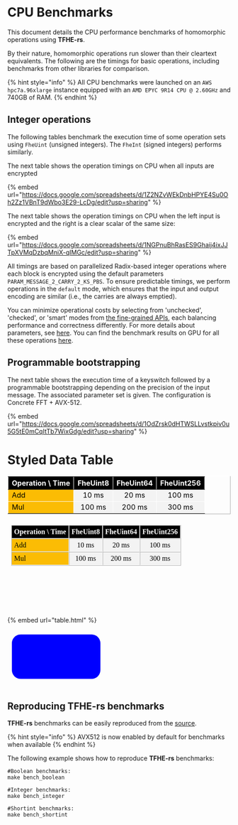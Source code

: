 # CPU Benchmarks

This document details the CPU performance benchmarks of homomorphic operations using **TFHE-rs**.

By their nature, homomorphic operations run slower than their cleartext equivalents. The following are the timings for basic operations, including benchmarks from other libraries for comparison.

{% hint style="info" %}
All CPU benchmarks were launched on an `AWS hpc7a.96xlarge` instance equipped with an `AMD EPYC 9R14 CPU @ 2.60GHz` and 740GB of RAM.
{% endhint %}

## Integer operations

The following tables benchmark the execution time of some operation sets using `FheUint` (unsigned integers). The `FheInt` (signed integers) performs similarly.

The next table shows the operation timings on CPU when all inputs are encrypted

{% embed url="https://docs.google.com/spreadsheets/d/1Z2NZvWEkDnbHPYE4Su0Oh2Zz1VBnT9dWbo3E29-LcDg/edit?usp=sharing" %}

The next table shows the operation timings on CPU when the left input is encrypted and the right is a clear scalar of the same size:

{% embed url="https://docs.google.com/spreadsheets/d/1NGPnuBhRasES9Ghaij4ixJJTpXVMqDzbqMniX-qIMGc/edit?usp=sharing" %}

All timings are based on parallelized Radix-based integer operations where each block is encrypted using the default parameters `PARAM_MESSAGE_2_CARRY_2_KS_PBS`. To ensure predictable timings, we perform operations in the `default` mode, which ensures that the input and output encoding are similar (i.e., the carries are always emptied).

You can minimize operational costs by selecting from 'unchecked', 'checked', or 'smart' modes from [the fine-grained APIs](../../references/fine-grained-apis/quick\_start.md), each balancing performance and correctness differently. For more details about parameters, see [here](../../references/fine-grained-apis/shortint/parameters.md). You can find the benchmark results on GPU for all these operations [here](../../guides/run\_on\_gpu.md#benchmarks).

## Programmable bootstrapping

The next table shows the execution time of a keyswitch followed by a programmable bootstrapping depending on the precision of the input message. The associated parameter set is given. The configuration is Concrete FFT + AVX-512.

{% embed url="https://docs.google.com/spreadsheets/d/1OdZrsk0dHTWSLLvstkpiv0u5G5tE0mCqItTb7WixGdg/edit?usp=sharing" %}

# Styled Data Table

<table border="1" cellspacing="0" cellpadding="5" style="border-color: white;">
    <thead>
        <tr style="background-color: black; color: white;">
            <th>Operation \ Time</th>
            <th>FheUint8</th>
            <th>FheUint64</th>
            <th>FheUint256</th>
        </tr>
    </thead>
    <tbody>
        <tr>
            <td style="background-color: #fbbc04; color: black; border-color: white;">Add</td>
            <td style="background-color: #f3f3f3; color: black; text-align: center; border-color: white;">10 ms</td>
            <td style="background-color: #f3f3f3; color: black; text-align: center; border-color: white;">20 ms</td>
            <td style="background-color: #f3f3f3; color: black; text-align: center; border-color: white;">100 ms</td>
        </tr>
        <tr>
            <td style="background-color: #fbbc04; color: black; border-color: white;">Mul</td>
            <td style="background-color: #f3f3f3; color: black; text-align: center; border-color: white;">100 ms</td>
            <td style="background-color: #f3f3f3; color: black; text-align: center; border-color: white;">200 ms</td>
            <td style="background-color: #f3f3f3; color: black; text-align: center; border-color: white;">300 ms</td>
        </tr>
    </tbody>
</table>

<iframe srcdoc='<table border="1" cellspacing="0" cellpadding="5" style="border-color: white;">
    <thead>
        <tr style="background-color: black; color: white;">
            <th>Operation \ Time</th>
            <th>FheUint8</th>
            <th>FheUint64</th>
            <th>FheUint256</th>
        </tr>
    </thead>
    <tbody>
        <tr>
            <td style="background-color: #fbbc04; color: black; border-color: white;">Add</td>
            <td style="background-color: #f3f3f3; color: black; text-align: center; border-color: white;">10 ms</td>
            <td style="background-color: #f3f3f3; color: black; text-align: center; border-color: white;">20 ms</td>
            <td style="background-color: #f3f3f3; color: black; text-align: center; border-color: white;">100 ms</td>
        </tr>
        <tr>
            <td style="background-color: #fbbc04; color: black; border-color: white;">Mul</td>
            <td style="background-color: #f3f3f3; color: black; text-align: center; border-color: white;">100 ms</td>
            <td style="background-color: #f3f3f3; color: black; text-align: center; border-color: white;">200 ms</td>
            <td style="background-color: #f3f3f3; color: black; text-align: center; border-color: white;">300 ms</td>
        </tr>
    </tbody>
</table>' style="height:200px;width:100%;border:none;overflow:hidden;" name="test">You need a Frames Capable browser to view this content.</iframe> 

{% embed url="table.html" %}

<svg width="300" height="130" xmlns="http://www.w3.org/2000/svg">
  <rect width="200" height="100" x="10" y="10" rx="20" ry="20" fill="blue" />
  Sorry, your browser does not support inline SVG.
</svg>

## Reproducing TFHE-rs benchmarks

**TFHE-rs** benchmarks can be easily reproduced from the [source](https://github.com/zama-ai/tfhe-rs).

{% hint style="info" %}
AVX512 is now enabled by default for benchmarks when available
{% endhint %}

The following example shows how to reproduce **TFHE-rs** benchmarks:

```shell
#Boolean benchmarks:
make bench_boolean

#Integer benchmarks:
make bench_integer

#Shortint benchmarks:
make bench_shortint
```

